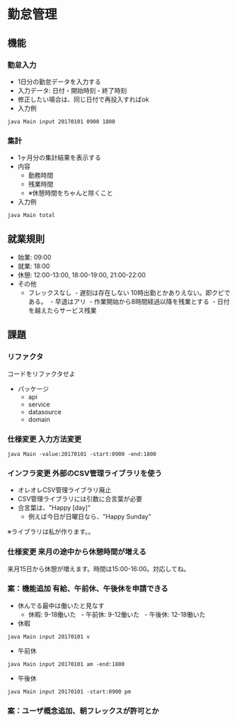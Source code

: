 # 勤怠管理

## 機能
### 勤怠入力
- 1日分の勤怠データを入力する
- 入力データ: 日付・開始時刻・終了時刻
- 修正したい場合は、同じ日付で再投入すればok
- 入力例
```
java Main input 20170101 0900 1800
```

### 集計
- 1ヶ月分の集計結果を表示する
- 内容
  - 勤務時間
  - 残業時間
  - ※休憩時間をちゃんと除くこと
- 入力例
```
java Main total
```

## 就業規則
- 始業: 09:00
- 就業: 18:00
- 休憩: 12:00-13:00, 18:00-19:00, 21:00-22:00
- その他
  - フレックスなし
  - 遅刻は存在しない 10時出勤とかありえない。即クビである。
  - 早退はアリ
  - 作業開始から8時間経過以降を残業とする
  - 日付を越えたらサービス残業

## 課題
### リファクタ
コードをリファクタせよ
- パッケージ
  - api
  - service
  - datasource
  - domain

### 仕様変更 入力方法変更
```
java Main -value:20170101 -start:0900 -end:1800
```

### インフラ変更 外部のCSV管理ライブラリを使う
- オレオレCSV管理ライブラリ廃止
- CSV管理ライブラリには引数に合言葉が必要
- 合言葉は、"Happy [day]"
  - 例えば今日が日曜日なら、"Happy Sunday"

※ライブラリは私が作ります。。

### 仕様変更 来月の途中から休憩時間が増える
来月15日から休憩が増えます。時間は15:00-16:00。対応してね。

### 案：機能追加 有給、午前休、午後休を申請できる
- 休んでる最中は働いたと見なす
   - 休暇: 9-18働いた
    - 午前休: 9-12働いた
     - 午後休: 12-18働いた
- 休暇
```
java Main input 20170101 v
```
- 午前休
```
java Main input 20170101 am -end:1800
```

- 午後休
```
java Main input 20170101 -start:0900 pm
```

### 案：ユーザ概念追加、朝フレックスが許可とか